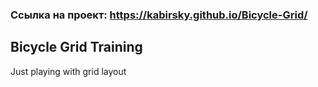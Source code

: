 ### Ссылка на проект: https://kabirsky.github.io/Bicycle-Grid/

## Bicycle Grid Training
 Just playing with grid layout
